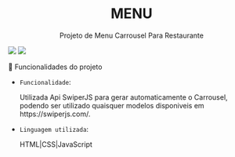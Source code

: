 <h1 align="center">MENU</h1>
<p align="center">Projeto de Menu Carrousel Para Restaurante</p>

<img src="https://img.shields.io/static/v1?label=Projeto&message=005&color=7159c1&style=for-the-badge&logo=ghost"/> <img src="https://img.shields.io/static/v1?label=Status&message=EM Construção&color=7159c1&style=for-the-badge&logo=ghost"/>

:hammer: Funcionalidades do projeto

- `Funcionalidade`:
    <p>Utilizada Api SwiperJS para gerar automaticamente o Carrousel, podendo ser utilizado quaisquer modelos disponiveis em https://swiperjs.com/. </p>

- `Linguagem utilizada`:
    <p>HTML|CSS|JavaScript</p>
